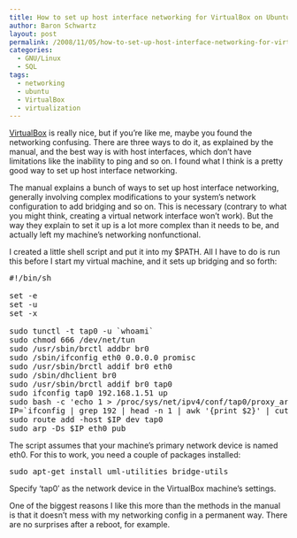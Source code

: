 ```yaml
---
title: How to set up host interface networking for VirtualBox on Ubuntu
author: Baron Schwartz
layout: post
permalink: /2008/11/05/how-to-set-up-host-interface-networking-for-virtualbox-on-ubuntu/
categories:
  - GNU/Linux
  - SQL
tags:
  - networking
  - ubuntu
  - VirtualBox
  - virtualization
---
```

[VirtualBox][1] is really nice, but if you&#8217;re like me, maybe you found the networking confusing. There are three ways to do it, as explained by the manual, and the best way is with host interfaces, which don&#8217;t have limitations like the inability to ping and so on. I found what I think is a pretty good way to set up host interface networking.

<!--more-->

The manual explains a bunch of ways to set up host interface networking, generally involving complex modifications to your system&#8217;s network configuration to add bridging and so on. This is necessary (contrary to what you might think, creating a virtual network interface won&#8217;t work). But the way they explain to set it up is a lot more complex than it needs to be, and actually left my machine&#8217;s networking nonfunctional.

I created a little shell script and put it into my $PATH. All I have to do is run this before I start my virtual machine, and it sets up bridging and so forth:

<pre>#!/bin/sh

set -e
set -u
set -x

sudo tunctl -t tap0 -u `whoami`
sudo chmod 666 /dev/net/tun
sudo /usr/sbin/brctl addbr br0
sudo /sbin/ifconfig eth0 0.0.0.0 promisc
sudo /usr/sbin/brctl addif br0 eth0
sudo /sbin/dhclient br0
sudo /usr/sbin/brctl addif br0 tap0
sudo ifconfig tap0 192.168.1.51 up
sudo bash -c 'echo 1 &gt; /proc/sys/net/ipv4/conf/tap0/proxy_arp'
IP=`ifconfig | grep 192 | head -n 1 | awk '{print $2}' | cut -d: -f2`
sudo route add -host $IP dev tap0
sudo arp -Ds $IP eth0 pub
</pre>

The script assumes that your machine&#8217;s primary network device is named eth0. For this to work, you need a couple of packages installed:

<pre>sudo apt-get install uml-utilities bridge-utils</pre>

Specify &#8216;tap0&#8242; as the network device in the VirtualBox machine&#8217;s settings.

One of the biggest reasons I like this more than the methods in the manual is that it doesn&#8217;t mess with my networking config in a permanent way. There are no surprises after a reboot, for example.

 [1]: http://www.virtualbox.org/